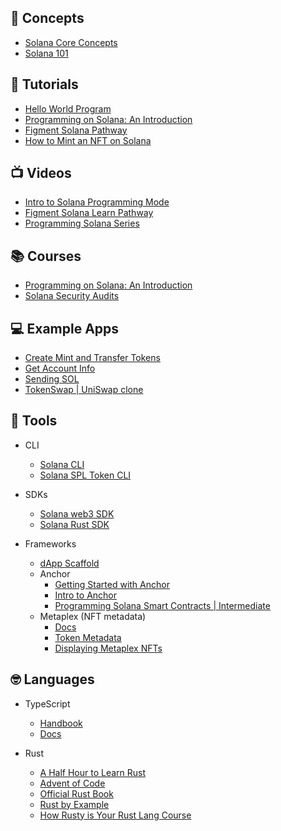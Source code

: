 ## :brain: Concepts
- [Solana Core Concepts](https://www.youtube.com/watch?v=4dNuMXBjpr0)
- [Solana 101](https://2501babe.github.io/posts/solana101.html)


## :page_facing_up: Tutorials
- [Hello World Program](https://docs.solana.com/developing/on-chain-programs/examples#helloworld)
- [Programming on Solana: An Introduction](https://paulx.dev/blog/2021/01/14/programming-on-solana-an-introduction/)
- [Figment Solana Pathway](https://learn.figment.io/pathways/solana-pathway)
- [How to Mint an NFT on Solana](https://www.quicknode.com/guides/web3-sdks/how-to-mint-an-nft-on-solana)


## :tv: Videos
- [Intro to Solana Programming Mode](https://www.youtube.com/watch?v=7Iitv5tMOMY)
- [Figment Solana Learn Pathway](https://www.youtube.com/watch?v=0I8d0doTZuw)
- [Programming Solana Series](https://www.youtube.com/playlist?list=PL41Cw3fN3CfdbmhgxADwyDyIoDrxc22v2)


## :books: Courses
- [Programming on Solana: An Introduction](https://solhack.com/courses/programming-on-solana-an-introduction/)
- [Solana Security Audits](https://solhack.com/courses/solana-security-audit-workshop-by-solend/)


## :computer: Example Apps
- [Create Mint and Transfer Tokens](https://github.com/solana-labs/solana-program-library/blob/master/token/js/examples/create_mint_and_transfer_tokens.js)
- [Get Account Info](https://github.com/solana-labs/solana-web3.js/blob/master/examples/get_account_info.js)
- [Sending SOL](https://github.com/solana-labs/solana-web3.js/blob/master/examples/send_sol.js)
- [TokenSwap | UniSwap clone](https://github.com/solana-labs/solana-program-library/tree/master/token-swap)


## :hammer: Tools
- CLI
    - [Solana CLI](https://docs.solana.com/cli/install-solana-cli-tools)
    - [Solana SPL Token CLI](https://spl.solana.com/token)

- SDKs
    - [Solana web3 SDK](https://solana-labs.github.io/solana-web3.js/)
    - [Solana Rust SDK](https://docs.rs/solana-program/1.6.1/solana_program/index.html)

- Frameworks
    - [dApp Scaffold](https://github.com/solana-labs/dapp-scaffold)
    - Anchor
        - [Getting Started with Anchor](https://project-serum.github.io/anchor/getting-started/introduction.html)
        - [Intro to Anchor](https://www.youtube.com/watch?v=FmdPAwsqJC4)
        - [Programming Solana Smart Contracts | Intermediate](https://www.youtube.com/watch?v=i6Ycr5nhjH8)
    - Metaplex (NFT metadata)
        - [Docs](https://docs.metaplex.com/)
        - [Token Metadata](https://github.com/metaplex-foundation/metaplex/blob/b57a335552bd00b3e2e6c41ca7aa6a3ec0c689bf/rust/token-metadata/program/README.md)
        - [Displaying Metaplex NFTs](https://gist.github.com/creativedrewy/9bce794ff278aae23b64e6dc8f10e906)

## :nerd_face: Languages
- TypeScript
    - [Handbook](https://www.typescriptlang.org/docs/handbook/intro.html)
    - [Docs](https://www.typescriptlang.org/docs/)

- Rust
    - [A Half Hour to Learn Rust](https://fasterthanli.me/articles/a-half-hour-to-learn-rust)
    - [Advent of Code](https://fasterthanli.me/series/advent-of-code-2020)
    - [Official Rust Book](https://doc.rust-lang.org/book/)
    - [Rust by Example](https://doc.rust-lang.org/rust-by-example/)
    - [How Rusty is Your Rust Lang Course](https://solhack.com/courses/how-rusty-is-your-rust-lang/)